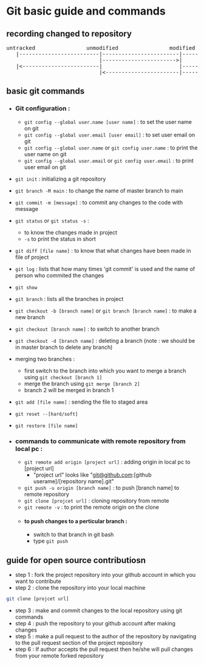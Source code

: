 # Git basic guide and commands

## recording changed to repository
<pre>
untracked                unmodified                modified                staged
   |-------------------------|------------------------|---------------------->|
                             |----------------------->|                       |
   |<------------------------|                        |---------------------->|
                             |<-----------------------|-----------------------|
</pre>

## basic git commands
* ### Git configuration :
   * ``` git config --global user.name [user name] ``` : to set the user name on git
   * ``` git config --global user.email [user email] ``` : to set user email on git
   * ``` git config --global user.name ``` or ``` git config user.name ``` : to print the user name on git
   * ``` git config --global user.email ``` or ``` git config user.email ``` : to print user email on git

* ``` git init ``` : initializing a git repository
* ``` git branch -M main ``` : to change the name of master branch to main
* ``` git commit -m [message] ``` : to commit any changes to the code with message
* ``` git status ``` or ``` git status -s ``` :
    * to know the changes made in project
    * ``` -s ``` to print the status in short
* ``` git diff [file name] ``` : to know that what changes have been made in file of project
* ``` git log ``` : lists that how many times 'git commit' is used and the name of person who commited the changes
* ``` git show ```
* ``` git branch ``` : lists all the branches in project
* ``` git checkout -b [branch name] ``` or ``` git branch [branch name] ``` : to make a new branch
* ``` git checkout [branch name] ``` : to switch to another branch
* ``` git checkout -d [branch name] ``` : deleting a branch (note : we should be in master branch to delete any branch)
* merging two branches :
   * first switch to the branch into which you want to merge a branch using ``` git checkout [branch 1] ```
   * merge the branch using ``` git merge [branch 2] ```
   * branch 2 will be merged in branch 1
* ``` git add [file name] ``` : sending the file to staged area
* ``` git reset --[hard/soft] ```
* ``` git restore [file name] ```

* ### commands to communicate with remote repository from local pc :
   * ``` git remote add origin [project url] ``` : adding origin in local pc to [project url]
      * "project url" looks like "git@github.com:[github userame]/[repository name].git"
   * ``` git push -u origin [branch name] ``` : to push [branch name] to remote repository
   * ``` git clone [projcet url] ``` : cloning repository from remote
   * ``` git remote -v ``` : to print the remote origin on the clone
   * #### to push changes to a perticular branch :
      * switch to that branch in git bash
      * type ``` git push ```

   
## guide for open source contributiosn
* step 1 : fork the project repository into your github account in which you want to contribute
* step 2 : clone the repository into your local machine
```sh
git clone [projcet url]
```
* step 3 : make and commit changes to the local repository using git commands
* step 4 : push the repository to your github account after making changes
* step 5 : make a pull request to the author of the repository by navigating to the pull request section of the project repository
* step 6 : If author accepts the pull request then he/she will pull changes from your remote forked repository
